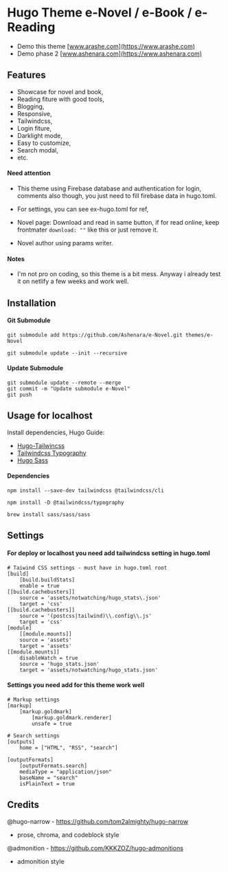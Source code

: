 # Hugo Theme e-Novel / e-Book / e-Reading
- Demo this theme [www.arashe.com](https://www.arashe.com)
- Demo phase 2 [www.ashenara.com](https://www.ashenara.com)

## Features
- Showcase for novel and book,
- Reading fiture with good tools,
- Blogging,
- Responsive,
- Tailwindcss,
- Login fiture,
- Darklight mode,
- Easy to customize,
- Search modal,
- etc.

#### Need attention
- This theme using Firebase database and authentication for login, comments also though, you just need to fill firebase data in hugo.toml.

- For settings, you can see ex-hugo.toml for ref,

- Novel page: Download and read in same button, if for read online, keep frontmater `download: ""` like this or just remove it.

-  Novel author using params writer.

#### Notes
- I'm not pro on coding, so this theme is a bit mess. Anyway i already test it on netlify a few weeks and work well.

## Installation

#### Git Submodule
    git submodule add https://github.com/Ashenara/e-Novel.git themes/e-Novel

    git submodule update --init --recursive
    
#### Update Submodule
    git submodule update --remote --merge
    git commit -m "Update submodule e-Novel"
    git push
    
## Usage for localhost
Install dependencies, 
Hugo Guide: 
- [Hugo-Tailwincss](https://gohugo.io/functions/css/tailwindcss/)
- [Tailwindcss Typography](https://github.com/tailwindlabs/tailwindcss-typography)
- [Hugo Sass](https://gohugo.io/functions/css/sass/)

#### Dependencies
    npm install --save-dev tailwindcss @tailwindcss/cli

    npm install -D @tailwindcss/typography

    brew install sass/sass/sass

## Settings

#### For deploy or localhost you need add tailwindcss setting in hugo.toml
    # Taiwind CSS settings - must have in hugo.toml root
    [build]
        [build.buildStats]
        enable = true
    [[build.cachebusters]]
        source = 'assets/notwatching/hugo_stats\.json'
        target = 'css'
    [[build.cachebusters]]
        source = '(postcss|tailwind)\\.config\\.js'
        target = 'css'
    [module]
        [[module.mounts]]
        source = 'assets'
        target = 'assets'
    [[module.mounts]]
        disableWatch = true
        source = 'hugo_stats.json'
        target = 'assets/notwatching/hugo_stats.json'
    

#### Settings you need add for this theme work well
    # Markup settings
    [markup]
        [markup.goldmark]
            [markup.goldmark.renderer]
            unsafe = true

    # Search settings
    [outputs]
        home = ["HTML", "RSS", "search"]

    [outputFormats]
        [outputFormats.search]
        mediaType = "application/json"
        baseName = "search"
        isPlainText = true

## Credits
@hugo-narrow - https://github.com/tom2almighty/hugo-narrow
- prose, chroma, and codeblock style

@admonition - https://github.com/KKKZOZ/hugo-admonitions
- admonition style